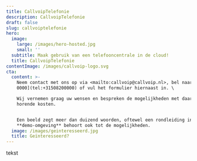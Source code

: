 ```yaml
---
title: CallvoipTelefonie
description: CallvoipTelefonie
draft: false
slug: callvoiptelefonie
hero:
  image:
    large: /images/hero-hosted.jpg
    small: ''
  subtitle: Maak gebruik van een telefooncentrale in de cloud!
  title: CallvoipTelefonie
contentImage: /images/callvoip-logo.svg
cta:
  content: >-
    Neem contact met ons op via <mailto:callvoip@callvoip.nl>, bel naar [050 820
    0000](tel:+31508200000) of vul het formulier hiernaast in. \

    Wij vernemen graag uw wensen en bespreken de mogelijkheden met daarbij
    horende kosten. 


    Een beeld zegt meer dan duizend woorden, oftewel een rondleiding in onze
    **demo-omgeving** behoort ook tot de mogelijkheden.
  image: /images/geinteresseerd.jpg
  title: Geïnteresseerd?
---
```

tekst

